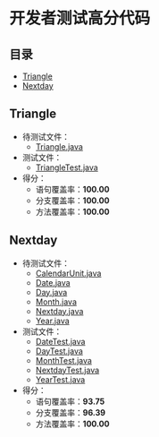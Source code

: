 # 开发者测试高分代码

## 目录

- [Triangle](#triangle)
- [Nextday](#nextday)

## <a name="triangle"></a> Triangle

* 待测试文件：
  * [Triangle.java](./Triangle/src/main/java/net/mooctest/Triangle.java)
* 测试文件：
  * [TriangleTest.java](./Triangle/src/test/java/net/mooctest/TriangleTest.java)
* 得分：
  * 语句覆盖率：**100.00**
  * 分支覆盖率：**100.00**
  * 方法覆盖率：**100.00**

## <a name="nextday"></a> Nextday

* 待测试文件：
  * [CalendarUnit.java](./Nextday/src/main/java/net/mooctest/CalendarUnit.java)
  * [Date.java](./Nextday/src/main/java/net/mooctest/Date.java)
  * [Day.java](./Nextday/src/main/java/net/mooctest/Day.java)
  * [Month.java](./Nextday/src/main/java/net/mooctest/Month.java)
  * [Nextday.java](./Nextday/src/main/java/net/mooctest/Nextday.java)
  * [Year.java](./Nextday/src/main/java/net/mooctest/Year.java)
* 测试文件：
  * [DateTest.java](./Nextday/src/test/java/net/mooctest/DateTest.java)
  * [DayTest.java](./Nextday/src/test/java/net/mooctest/DayTest.java)
  * [MonthTest.java](./Nextday/src/test/java/net/mooctest/MonthTest.java)
  * [NextdayTest.java](./Nextday/src/test/java/net/mooctest/NextdayTest.java)
  * [YearTest.java](./Nextday/src/test/java/net/mooctest/YearTest.java)
* 得分：
  * 语句覆盖率：**93.75**
  * 分支覆盖率：**96.39**
  * 方法覆盖率：**100.00**
